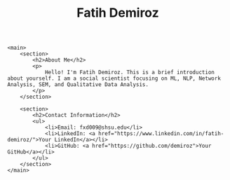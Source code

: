 <!DOCTYPE html>
<html lang="en">
<head>
    <meta charset="UTF-8">
    <meta name="viewport" content="width=device-width, initial-scale=1.0">
    <title>Your Name - Personal Page</title>
</head>
<body>
    <header>
        <h1>Fatih Demiroz</h1>
    </header>

    <main>
        <section>
            <h2>About Me</h2>
            <p>
                Hello! I'm Fatih Demiroz. This is a brief introduction about yourself. I am a social scientist focusing on ML, NLP, Network Analysis, SEM, and Qualitative Data Analysis. 
            </p>
        </section>

        <section>
            <h2>Contact Information</h2>
            <ul>
                <li>Email: fxd009@shsu.edu</li>
                <li>LinkedIn: <a href="https://www.linkedin.com/in/fatih-demiroz/">Your LinkedIn</a></li>
                <li>GitHub: <a href="https://github.com/demiroz">Your GitHub</a></li>
            </ul>
        </section>
    </main>
</body>
</html>
